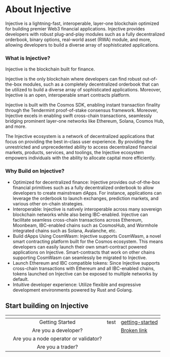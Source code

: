 # About Injective

Injective is a lightning-fast, interoperable, layer-one blockchain optimized for building premier Web3 financial applications. Injective provides developers with robust plug-and-play modules such as a fully decentralized orderbook, binary options, real-world asset (RWA) module, and more, allowing developers to build a diverse array of sophisticated applications.

### What is Injective?[​](https://docs.injective.network/learn/introduction#what-is-injective) <a href="#what-is-injective" id="what-is-injective"></a>

Injective is the blockchain built for finance.

Injective is the only blockchain where developers can find robust out-of-the-box modules, such as a completely decentralized orderbook that can be utilized to build a diverse array of sophisticated applications. Moreover, Injective is an open, interoperable smart contracts platform.

Injective is built with the Cosmos SDK, enabling instant transaction finality through the Tendermint proof-of-stake consensus framework. Moreover, Injective excels in enabling swift cross-chain transactions, seamlessly bridging prominent layer-one networks like Ethereum, Solana, Cosmos Hub, and more.

The Injective ecosystem is a network of decentralized applications that focus on providing the best in-class user experience. By providing the unrestricted and unprecedented ability to access decentralized financial markets, products, services, and toolings, the Injective ecosystem empowers individuals with the ability to allocate capital more efficiently.

### Why Build on Injective?[​](https://docs.injective.network/learn/introduction#why-build-on-injective) <a href="#why-build-on-injective" id="why-build-on-injective"></a>

* Optimized for decentralized finance: Injective provides out-of-the-box financial primitives such as a fully decentralized orderbook to allow developers to create mainstream dApps. For instance, applications can leverage the orderbook to launch exchanges, prediction markets, and various other on-chain strategies.
* Interoperable: Injective is natively interoperable across many sovereign blockchain networks while also being IBC-enabled. Injective can facilitate seamless cross-chain transactions across Ethereum, Moonbeam, IBC-enabled chains such as CosmosHub, and Wormhole integrated chains such as Solana, Avalanche, etc.
* Build dApps Using CosmWasm: Injective supports CosmWasm, a novel smart contracting platform built for the Cosmos ecosystem. This means developers can easily launch their own smart-contract powered applications on Injective. Smart-contracts that work on other chains supporting CosmWasm can seamlessly be migrated to Injective.
* Launch Ethereum and IBC compatible tokens: Since Injective supports cross-chain transactions with Ethereum and all IBC-enabled chains, tokens launched on Injective can be exposed to multiple networks by default.
* Intuitive developer experience: Utilize flexible and expressive development environments powered by Rust and Golang.

Start building on Injective[\
](https://docs.unichain.org/docs/getting-started/setting-up-a-wallet)
---------------------------------------------------------------------

<table data-view="cards"><thead><tr><th></th><th align="center"></th><th></th><th data-hidden data-card-target data-type="content-ref"></th></tr></thead><tbody><tr><td></td><td align="center">Getting Started</td><td>test</td><td><a href="getting-started/">getting-started</a></td></tr><tr><td></td><td align="center">Are you a developer?</td><td></td><td><a href="broken-reference">Broken link</a></td></tr><tr><td></td><td align="center">Are you a node operator or validator?</td><td></td><td></td></tr><tr><td></td><td align="center">Are you a trader?</td><td></td><td></td></tr></tbody></table>

